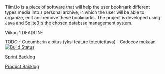 Tiimi.io is a piece of software that will help the user bookmark different types media into a personal archive, in which the user will be able to organize, edit and remove these bookmarks. The project is developed using Java and Sqlite3 is the chosen database management system.

Viikon 1 DEADLINE

TODO - Cucumberin aloitus (yksi feature toteutettava)
     - Codecov mukaan
 <br/> [![Build Status](https://travis-ci.org/AventusM/Tiimi.io.svg?branch=anton)](https://travis-ci.org/AventusM/Tiimi.io)

[Sprint Backlog](https://docs.google.com/spreadsheets/d/1txE5kN1RW3MZ0ATjXr7Ip-5FNenp_UdfwdfBk9WX-hM/edit#gid=0)

[Product Backlog](https://docs.google.com/spreadsheets/d/1ABNWAdlr5OvDHyH26hEjbx5y6wYpSsZmUwgyDC1xI0g/edit#gid=0)
